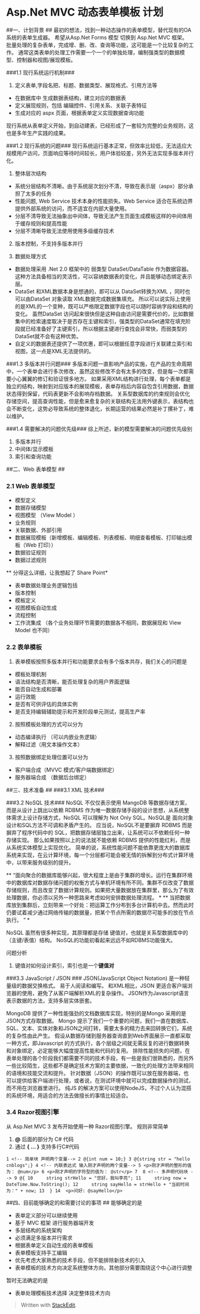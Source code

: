 Asp.Net MVC  动态表单模板 计划
==============================

##一、计划背景 ##
最初的想法，找到一种动态操作的表单模型，替代现有的OA系统的表单生成器。
希望从Asp.Net Forms 模型 切换到  Asp.Net MVC 框架。
批量处理的复杂表单，完成增、删、改、查询等功能，这可能是一个比较复杂的工作。
通常这类表单的处理工作需要一个一个的单独处理，编制强类型的数据模型、控制器和视图/展现模板。

###1.1 现行系统运行机制###
 1.  定义表单,字段名把、标题、数据类型、展现格式、引用方法等
 - 在数据库中 生成数据表结构，建立对应的数据表
 - 定义展现规则，包括 编辑控件、引用关系、关联子表特征
 - 生成对应的 aspx 页面，根据表单定义实现数据查询功能

现行系统从表单定义开始，到自动建表，已经形成了一套较为完整的业务规则，这也是多年生产实践的成果。


###1.2 现行系统的问题###
现行系统运行基本正常，但效率比较低，无法适应大规模用户访问，页面响应等待时间较长，用户体验较差，另外无法实现多版本并行化。

1. 整体层次结构

 - 系统分层结构不清晰。由于系统层次划分不清，导致在表示层（aspx）部分承担了太多的任务
 - 性能问题, Web Service 技术本身的性能损失。Web Service 适合在系统边界提供外部系统的访问，而不适宜在内部大量使用。
 - 分层不清导致无法抽象出中间体，导致无法产生页面生成模板这样的中间体用于缓存规则和提高性能
 - 分层不清晰导致无法使用使用多级缓存技术

2. 版本控制，不支持多版本并行

3. 数据处理方式

 - 数据处理采用 .Net 2.0 框架中的 弱类型 DataSet/DataTable 作为数据容器。
这种方法具备相当的灵活性，可以容纳数据表的变化，并且能够动态绑定表示层。
 - DataSet 和XML数据本身是想通的，即可以从 DataSet转换为XML ，同时也可以由DataSet 对象读取 XML数据完成数据集填充。
所以可以说实际上使用的是XML的一个变种，既可以严格限定数据字段也可以随时容纳字段和结构的变化。
虽然DataSet 访问起来很快但是这种自由访问是需要代价的，比如数据集中的检索速度取决于是否存在主键和索引，强类型的DataSet通常在填充阶段就已经准备好了主键索引，所以根据主键进行查找会非常快，而弱类型的DataSet就不会有这种优势。
 - 自定义的数据表还提供了一项优惠，即可以根据任意字段进行关联建立索引和视图，这一点是XML无法提供的。

###1.3 多版本并行问题###
多版本问题一直影响产品的实施，在产品的生命周期中，一个表单会进行多次修改，虽然这些修改不会有太多的改变，但是每一次都需要小心翼翼的修订和验证很多地方。
如果采用XML结构进行处理，每个表单都是独立的结构，映射到对应版本的展现模板，表单存档后内容自包含引用数据，数据状态得到保留，代码表更新不会影响存档数据。
关系型数据库的约束规则会优化存储空间，提高查询性能，但是愈来愈复杂的关联结构无法用外键表示，表结构也会不断变化，这势必导致系统的整体退化，长期运营的结果必然是补丁摞补丁，难以维护。

###1.4 需要解决的问题优先级###
综上所述，新的模型需要解决的问题优先级别
1. 多版本并行
2. 中间体/显示模板
3. 索引和查询功能

##二、Web 表单模型 ##
### 2.1 Web 表单模型 ###
 - 模型定义
 - 数据存储模型
 - 视图模型 （View Model ）
 - 业务规则
 - 关联数据、外部引用
 - 数据展现模板（新增模板、编辑模板、列表模板、明细查看模板、打印输出模板（Web 打印））
 - 数据验证规则
 - 数据过滤规则
 
 ** 分得这么详细，让我想起了 Share Point*

- 表单数据处理业务逻辑包括
 - 版本控制
 - 模板定义
 - 视图模板自动生成
 - 流程控制
 - 工作流集成 （各个业务处理环节需要的数据各不相同，数据展现和 View Model 也不同）

### 2.2 表单模板 ###
1. 表单模板按照多版本并行和功能要求会有多个版本共存，我们关心的问题是
 - 模板处理机制
 - 语法结构是否清晰，能否处理复杂的用户界面逻辑
 - 能否自动生成和部署
 - 运行效能
 - 是否有可供评估的具体实例
 - 是否支持编辑辅助提示和开发阶段单元测试，提高生产率
 
2. 按照模板处理的方式可以分为
  - 动态编译执行 （可以内嵌业务逻辑）
  - 解释过滤（用文本操作文本）

3. 按照数据绑定处理位置可以分为
 - 客户端合成（MVVC 模式/客户端数据绑定）
 - 服务器端合成 （数据后台绑定）




##三、技术准备 ##
###3.1 XML 技术###


###3.2 NoSQL 技术###
NoSQL 不仅仅表示使用 MangoDB 等数据存储方案，而是从设计上跳出以依赖 RDBMS 作为唯一数据存储手段的设计思想，从系统整体需求上设计存储方式，NoSQL 可以理解为 Not Only SQL。NoSQL是 面向对象设计和SQL方法不可调和矛盾产生的。
应当说，NoSQL不是要摒弃 RDBMS 而是摒弃了程序代码中的 SQL，把数据存储层独立出来，让系统可以不依赖任何一种存储实现。
那么如果按照以上的说法就不能依赖 RDBMS 提供的性能红利，而是从系统实体模型上实现优化。
简单的说，系统性能问题不能依靠更庞大的数据库系统来实现，在云计算环境，每一个分层都可能会被无情的拆解到分布式计算环境中，以带来服务级别的提升。

** “面向聚合的数据库能够兴起，很大程度上是由于集群的增长。运行在集群环境中的数据库对数据存储问题的权衡方式与单机环境有所不同。集群不仅改变了数据存储规则，而且改变了数据计算规则。如果把大量数据放在集群里，那么为了有效处理数据，你必须以另外一种思路来考虑如何安排数据处理流程。 *
** 当把数据库放到集群后，立刻带来一个好处：把运算工作分布到多台计算机中去。然而此时仍要试着减少通过网络传输的数据量，把某个节点所需的数据尽可能多的放在节点执行。 ” *

NoSQL 虽然有很多种实现，其原理都是存储 键值对，也就是关系型数据库中的（主键/表值）结构。
NoSQL的功能初看起来远远不如RDBMS功能强大。

问题分析
1. 键值对如何设计索引，索引也是一个**键值对**


###3.3 JavaScript / JSON ###
JSON(JavaScript Object Notation) 是一种轻量级的数据交换格式。 易于人阅读和编写。
和XML相比，JSON 更适合客户端浏览器的使用，避免了从客户端解析XML的复杂操作。
JSON作为Javascript语言表示数据的方法，支持多层实体嵌套。

MongoDB 提供了一种性能强劲的文档数据库实现，特别的是Mongo 采用的是JSON方式存取数据。
Mongo 提示了我们一个重要的问题，我们一直在数据库、SQL、文本、实体对象和JSON之间打转，需要太多的精力去来回转换它们，系统的复杂性由此产生。
假设从数据存储到服务器查询直到Web界面展示一直都采取一种方式，即Javascript 的方式执行，各个层级之间就无需反复的进行数据转换和对象绑定，必定能够大幅度提高性能和代码的复用。
排除性能损失的问题，在表单处理的各个阶段我们都需要不同的技术手段，有一些是我们很熟悉的，而另外一些比较陌生，这些都不是确定技术方案的主要依据，一致化的处理方法带来相同的语境和技能交流和提升。
针对数据（JSON）的操作既可以放在服务器端，也可以提供给客户端进行处理，或者说，在测试环境中就可以完成数据操作的测试，而不用在浏览器里进行。
纯JS 的解决方案可以使用NodeJS，不过个人认为混搭的系统环境，用适合的方法去做擅长的事情比较适合。

### 3.4 Razor视图引擎 ###
 从 Asp.Net MVC 3 发布开始使用一种 Razor视图引擎。
 规则非常简单
 
  1. **@** 后面的部分为 C# 代码
  2. 通过 **{ ...  }** 支持多行C#代码
  
 `
 1 <!-- 简单块 声明两个变量-->
 2 @{int num = 10;}
 3 @{string str = "hello cnblogs";}
 4 <!-- 内联表达式 输入刚才声明的两个变量-->
 5 <p>刚才声明的整形的值为： @num</p>
 6 <p>刚才声明的字符型的值为： @str</p>
 7 
 8 <!-- 多声明代码块 -->
 9 @{
10     string strHello = "您好，我叫李亮";
11     string now = DateTime.Now.ToString();
12     string sayHello = strHello + "当前时间为：" + now;
13  }
14  <p>问好: @sayHello</p>
 `
 
 
##四、目前能够确定的和需要讨论的事项 ##
能够确定的是

 - 表单定义部分可以继续使用
 - 基于 MVC 框架 进行服务器端开发
 - 多层结构的系统架构
 - 必须满足多版本并行需求
 - 根据表单定义自动生成的表单模板
 - 表单模板支持手工编辑
 - 优先考虑大家熟悉的技术手段，但不能排除新技术的引入
 - 表单模板的技术方向决定系统整体方向，其他部分需要围绕这个中心进行调整

暂时无法确定的是

 - 表单处理模板技术选择 决定整体技术方向


> Written with [StackEdit](https://stackedit.io/).